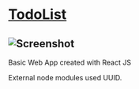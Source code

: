 # [TodoList](https://list-todo-app.netlify.app/)

## ![Screenshot](https://res.cloudinary.com/djhte2ard/image/upload/v1605143228/todoList_vq6siy.png)

Basic Web App created with React JS

External node modules used UUID. 

